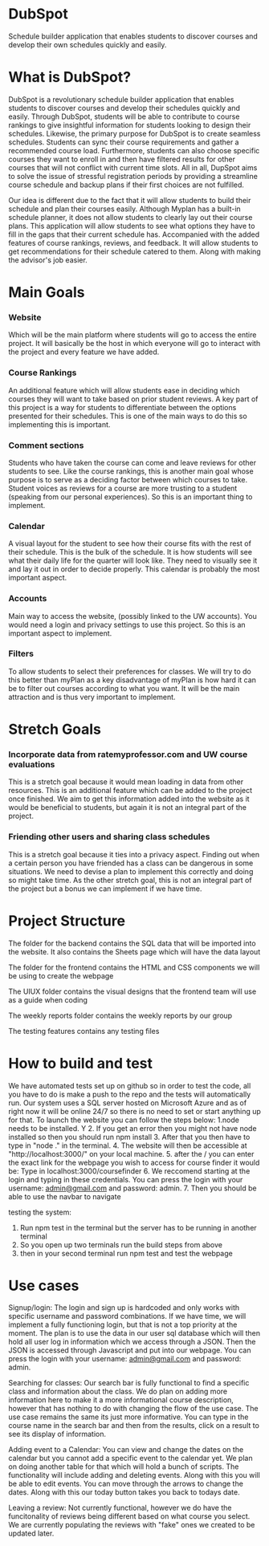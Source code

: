 # DubSpot
Schedule builder application that enables students to discover courses and develop their own schedules quickly and easily. 

# What is DubSpot?
DubSpot is a revolutionary schedule builder application that enables students to discover courses and develop their schedules quickly and easily. Through DubSpot, students will be able to contribute to course rankings to give insightful information for students looking to design their schedules. Likewise, the primary purpose for DubSpot is to create seamless schedules. Students can sync their course requirements and gather a recommended course load. Furthermore, students can also choose specific courses they want to enroll in and then have filtered results for other courses that will not conflict with current time slots. All in all, DupSpot aims to solve the issue of stressful registration periods by providing a streamline course schedule and backup plans if their first choices are not fulfilled.

Our idea is different due to the fact that it will allow students to build their schedule and plan their courses easily. Although Myplan has a built-in schedule planner, it does not allow students to clearly lay out their course plans. This application will allow students to see what options they have to fill in the gaps that their current schedule has. Accompanied with the added features of course rankings, reviews, and feedback. It will allow students to get recommendations for their schedule catered to them. Along with making the advisor's job easier.

# Main Goals
### Website
Which will be the main platform where students will go to access the entire project. It will basically be the host in which everyone will go to interact with the project and every feature we have added.
### Course Rankings
An additional feature which will allow students ease in deciding which courses they will want to take based on prior student reviews. A key part of this project is a way for students to differentiate between the options presented for their schedules. This is one of the main ways to do this so implementing this is important.
### Comment sections
Students who have taken the course can come and leave reviews for other students to see. Like the course rankings, this is another main goal whose purpose is to serve as a deciding factor between which courses to take. Student voices as reviews for a course are more trusting to a student (speaking from our personal experiences). So this is an important thing to implement.
### Calendar
A visual layout for the student to see how their course fits with the rest of their schedule. This is the bulk of the schedule. It is how students will see what their daily life for the quarter will look like. They need to visually see it and lay it out in order to decide properly. This calendar is probably the most important aspect.
### Accounts
Main way to access the website, (possibly linked to the UW accounts). You would need a login and privacy settings to use this project. So this is an important aspect to implement.
### Filters
To allow students to select their preferences for classes. We will try to do this better than myPlan as a key disadvantage of myPlan is how hard it can be to filter out courses according to what you want. It will be the main attraction and is thus very important to implement.

# Stretch Goals
### Incorporate data from ratemyprofessor.com and UW course evaluations
This is a stretch goal because it would mean loading in data from other resources. This is an additional feature which can be added to the project once finished. We aim to get this information added into the website as it would be beneficial to students, but again it is not an integral part of the project.
### Friending other users and sharing class schedules
This is a stretch goal because it ties into a privacy aspect. Finding out when a certain person you have friended has a class can be dangerous in some situations. We need to devise a plan to implement this correctly and doing so might take time. As the other stretch goal, this is not an integral part of the project but a bonus we can implement if we have time.

# Project Structure
The folder for the backend contains the SQL data that will be imported into the website.
It also contains the Sheets page which will have the data layout

The folder for the frontend contains the HTML and CSS components we will be using to create the webpage

The UIUX folder contains the visual designs that the frontend team will use as a guide when coding

The weekly reports folder contains the weekly reports by our group

The testing features contains any testing files

# How to build and test
We have automated tests set up on github so in order to test the code, all you have to do is make a push to the repo and the tests will automatically run. Our system uses a SQL server hosted on Microsoft Azure and as of right now it will be online 24/7 so there is no need to set or start anything up for that. To launch the website you can follow the steps below:
1.node needs to be installed. Y
2. If you get an error then you might not have node installed so then you should run npm install
3. After that you then have to type in "node ." in the terminal. 
4. The website will then be accessible at "http://localhost:3000/" on your local machine.
5. after the / you can enter the exact link for the webpage you wish to access for course finder it would be: Type in localhost:3000/coursefinder
6. We reccomend starting at the login and typing in these credentials. You can press the login with your username: admin@gmail.com and password: admin.
7. Then you should be able to use the navbar to navigate

testing the system:
1. Run npm test in the terminal but the server has to be running in another terminal
2. So you open up two terminals run the build steps from above
3. then in your second terminal run npm test and test the webpage

# Use cases
Signup/login: The login and sign up is hardcoded and only works with specific username and password combinations. If we have time, we will implement a fully functioning login, but that is not a top priority at the moment. The plan is to use the data in our user sql database which will then hold all user log in information which we access through a JSON. Then the JSON is accessed through Javascript and put into our webpage. You can press the login with your username: admin@gmail.com and password: admin.

Searching for classes: Our search bar is fully functional to find a specific class and information about the class. We do plan on adding more information here to make it a more informational course description, however that has nothing to do with changing the flow of the use case. The use case remains the same its just more informative. You can type in the course name in the search bar and then from the results, click on a result to see its display of information.

Adding event to a Calendar: You can view and change the dates on the calendar but you cannot add a specific event to the calendar yet. We plan on doing another table for that which will hold a bunch of scripts. The functionality will include adding and deleting events. Along with this you will be able to edit events. You can move through the arrows to change the dates. Along with this our today button takes you back to todays date.

Leaving a review: Not currently functional, however we do have the funcitonality of reviews being different based on what course you select. We are currently populating the reviews with "fake" ones we created to be updated later.

